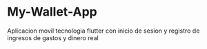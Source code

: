 # My-Wallet-App
Aplicacion movil tecnologia flutter con inicio de sesion y registro de ingresos de gastos y dinero real

